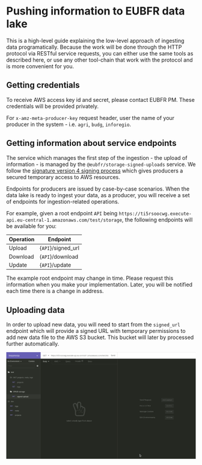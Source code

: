 # Pushing information to EUBFR data lake

This is a high-level guide explaining the low-level approach of ingesting data programatically. Because the work will be done through the HTTP protocol via RESTful service requests, you can either use the same tools as described here, or use any other tool-chain that work with the protocol and is more convenient for you.

## Getting credentials

To receive AWS access key id and secret, please contact EUBFR PM. These credentials will be provided privately.

For `x-amz-meta-producer-key` request header, user the name of your producer in the system - i.e. `agri`, `budg`, `inforegio`.

## Getting information about service endpoints

The service which manages the first step of the ingestion - the upload of information - is managed by the `@eubfr/storage-signed-uploads` service. We follow the [signature version 4 signing process](https://docs.aws.amazon.com/general/latest/gr/signature-version-4.html) which gives producers a secured temporary access to AWS resources.

Endpoints for producers are issued by case-by-case scenarios. When the data lake is ready to ingest your data, as a producer, you will receive a set of endpoints for ingestion-related operations.

For example, given a root endpoint `API` being `https://ti5rsoocwg.execute-api.eu-central-1.amazonaws.com/test/storage`, the following endpoints will be available for you:

| Operation | Endpoint           |
| --------- | ------------------ |
| Upload    | {`API`}/signed_url |
| Download  | {`API`}/download   |
| Update    | {`API`}/update     |

The example root endpoint may change in time. Please request this information when you make your implementation. Later, you will be notified each time there is a change in address.

## Uploading data

In order to upload new data, you will need to start from the `signed_url` endpoint which will provide a signed URL with temporary permissions to add new data file to the AWS S3 bucket. This bucket will later by processed further automatically.

![Getting a signed upload URL](./assets/signed-upload-flow.gif)
